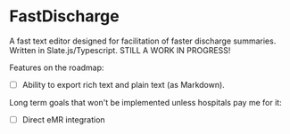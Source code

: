 # FastDischarge

A fast text editor designed for facilitation of faster discharge summaries. Written in Slate.js/Typescript. STILL A WORK IN PROGRESS!

Features on the roadmap:
- [ ] Ability to export rich text and plain text (as Markdown).

Long term goals that won't be implemented unless hospitals pay me for it:
- [ ] Direct eMR integration